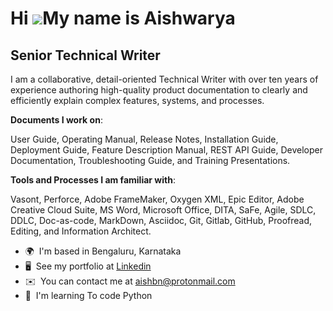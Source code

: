 Hi ![](https://user-images.githubusercontent.com/18350557/176309783-0785949b-9127-417c-8b55-ab5a4333674e.gif)My name is Aishwarya
=================================================================================================================================

Senior Technical Writer
-----------------------

I am a collaborative, detail-oriented Technical Writer with over ten years of experience authoring high-quality product documentation to clearly and efficiently explain complex features, systems, and processes. 

**Documents I work on**: 

User Guide, Operating Manual, Release Notes, Installation Guide, Deployment Guide, Feature Description Manual, REST API Guide, Developer Documentation, Troubleshooting Guide, and Training Presentations. 


**Tools and Processes I am familiar with**: 

Vasont, Perforce, Adobe FrameMaker, Oxygen XML, Epic Editor, Adobe Creative Cloud Suite, MS Word, Microsoft Office, DITA, SaFe, Agile, SDLC, DDLC, Doc-as-code, MarkDown, Asciidoc, Git, Gitlab, GitHub, Proofread, Editing, and Information Architect.

*   🌍  I'm based in Bengaluru, Karnataka
*   🖥️  See my portfolio at [Linkedin](http://in.linkedin.com/in/seniorsoftwaretechnicalwriter)
*   ✉️  You can contact me at [aishbn@protonmail.com](mailto:aishbn@protonmail.com)
*   🧠  I'm learning To code Python
